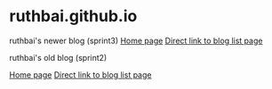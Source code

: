 # ruthbai.github.io
ruthbai's newer blog (sprint3)
<a href="https://ruthbai.github.io/index.html">Home page</a>
<a href="https://ruthbai.github.io/blog.html">Direct link to blog list page</a>

ruthbai's old blog (sprint2)

<a href="https://ruthbai.github.io/blog/home.html">Home page</a>
<a href="https://ruthbai.github.io/blog/blog.html">Direct link to blog list page</a>

